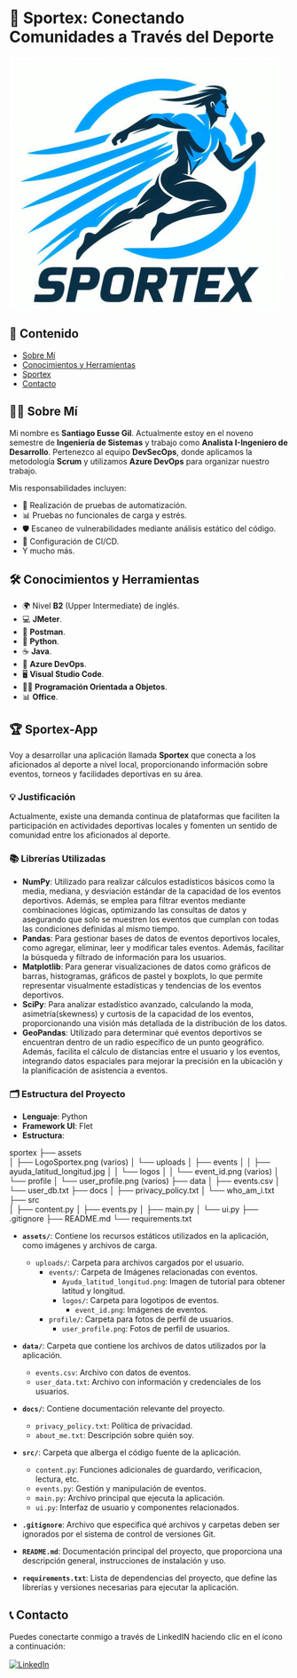 # 🏅 Sportex: Conectando Comunidades a Través del Deporte

![SportexLogoCompleto](https://github.com/eusse701sg/ppi_dai_EUSSEs/blob/main/assets/LogoSportexCompleto.PNG)

## 📑 Contenido
- [Sobre Mí](#sobre-mí)
- [Conocimientos y Herramientas](#conocimientos-y-herramientas)
- [Sportex](#sportex-app)
- [Contacto](#contacto)

## 🙋‍♂️ Sobre Mí
Mi nombre es **Santiago Eusse Gil**. Actualmente estoy en el noveno semestre de **Ingeniería de Sistemas** y trabajo como **Analista I-Ingeniero de Desarrollo**. Pertenezco al equipo **DevSecOps**, donde aplicamos la metodología **Scrum** y utilizamos **Azure DevOps** para organizar nuestro trabajo.

Mis responsabilidades incluyen:
- 🔄 Realización de pruebas de automatización.
- 📊 Pruebas no funcionales de carga y estrés.
- 🛡️ Escaneo de vulnerabilidades mediante análisis estático del código.
- 🚀 Configuración de CI/CD.
- Y mucho más.

## 🛠️ Conocimientos y Herramientas
- 🌍 Nivel **B2** (Upper Intermediate) de inglés.
- 💻 **JMeter**.
- 🧪 **Postman**.
- 🐍 **Python**.
- ☕ **Java**.
- 🚀 **Azure DevOps**.
- 🖥️ **Visual Studio Code**.
- 👨‍💻 **Programación Orientada a Objetos**.
- 📊 **Office**.

## 🏆 Sportex-App
Voy a desarrollar una aplicación llamada **Sportex** que conecta a los aficionados al deporte a nivel local, proporcionando información sobre eventos, torneos y facilidades deportivas en su área.

### 💡 Justificación
Actualmente, existe una demanda continua de plataformas que faciliten la participación en actividades deportivas locales y fomenten un sentido de comunidad entre los aficionados al deporte.

### 📚 Librerías Utilizadas
- **NumPy**: Utilizado para realizar cálculos estadísticos básicos como la media, mediana, y desviación estándar de la capacidad de los eventos deportivos. Además, se emplea para filtrar eventos mediante combinaciones lógicas, optimizando las consultas de datos y asegurando que solo se muestren los eventos que cumplan con todas las condiciones definidas al mismo tiempo.
- **Pandas**: Para gestionar bases de datos de eventos deportivos locales, como agregar, eliminar, leer y modificar tales eventos. Además, facilitar la búsqueda y filtrado de información para los usuarios.
- **Matplotlib**: Para generar visualizaciones de datos como gráficos de barras, histogramas, gráficos de pastel y boxplots, lo que permite representar visualmente estadísticas y tendencias de los eventos deportivos.
- **SciPy**: Para analizar estadístico avanzado, calculando la moda, asimetría(skewness) y curtosis de la capacidad de los eventos, proporcionando una visión más detallada de la distribución de los datos.
- **GeoPandas**: Utilizado para determinar qué eventos deportivos se encuentran dentro de un radio específico de un punto geográfico. Además, facilita el cálculo de distancias entre el usuario y los eventos, integrando datos espaciales para mejorar la precisión en la ubicación y la planificación de asistencia a eventos.

### 🗂️ Estructura del Proyecto

- **Lenguaje**: Python
- **Framework UI**: Flet
- **Estructura**:

sportex
├── assets                                            
│   ├── LogoSportex.png (varios)
│   └── uploads
│       ├── events
│       │   ├── ayuda_latitud_longitud.jpg
│       │   └── logos
│       │       └── event_id.png (varios)
│       └── profile
│           └── user_profile.png (varios)
├── data
│   ├── events.csv
│   └── user_db.txt
├── docs
│   ├── privacy_policy.txt
│   └── who_am_i.txt
├── src                                          
│   ├── content.py
│   ├── events.py
│   ├── main.py
│   └── ui.py
├── .gitignore
├── README.md
└── requirements.txt  

- **`assets/`**: Contiene los recursos estáticos utilizados en la aplicación, como imágenes y archivos de carga.
  - `uploads/`: Carpeta para archivos cargados por el usuario.
    - `events/`: Carpeta de Imágenes relacionadas con eventos.
      - `Ayuda_latitud_longitud.png`: Imagen de tutorial para obtener latitud y longitud.
      - `logos/`: Carpeta para logotipos de eventos.
        - `event_id.png`: Imágenes de eventos.
    - `profile/`: Carpeta para fotos de perfil de usuarios.
      - `user_profile.png`: Fotos de perfil de usuarios.

- **`data/`**: Carpeta que contiene los archivos de datos utilizados por la aplicación.
  - `events.csv`: Archivo con datos de eventos.
  - `user_data.txt`: Archivo con información y credenciales de los usuarios.

- **`docs/`**: Contiene documentación relevante del proyecto.
  - `privacy_policy.txt`: Política de privacidad.
  - `about_me.txt`: Descripción sobre quién soy.

- **`src/`**: Carpeta que alberga el código fuente de la aplicación.
  - `content.py`: Funciones adicionales de guardardo, verificacion, lectura, etc.
  - `events.py`: Gestión y manipulación de eventos.
  - `main.py`: Archivo principal que ejecuta la aplicación.
  - `ui.py`: Interfaz de usuario y componentes relacionados.

- **`.gitignore`**: Archivo que especifica qué archivos y carpetas deben ser ignorados por el sistema de control de versiones Git.

- **`README.md`**: Documentación principal del proyecto, que proporciona una descripción general, instrucciones de instalación y uso.

- **`requirements.txt`**: Lista de dependencias del proyecto, que define las librerías y versiones necesarias para ejecutar la aplicación.


## 📞 Contacto
Puedes conectarte conmigo a través de LinkedIN haciendo clic en el ícono a continuación:

<a href="https://co.linkedin.com/in/santiago-eusse-gil-638b83220?trk=people-guest_people_search-card" target="_blank">
  <img src="https://cdn-icons-png.flaticon.com/512/174/174857.png" alt="LinkedIn" width="30" height="30" style="vertical-align:middle; margin-right:10px;">
</a>
